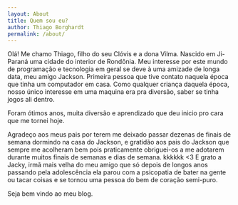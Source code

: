 ```yaml
---
layout: About
title: Quem sou eu?
author: Thiago Borghardt
permalink: /about/
---
```


Olá! 
Me chamo Thiago, filho do seu Clóvis e a dona Vilma. Nascido em Ji-Paraná uma cidade do interior de Rondônia.
Meu interesse por este mundo de programação e tecnologia em geral se deve à uma amizade de longa data, meu amigo Jackson. Primeira pessoa que tive contato naquela época que tinha um computador em casa. Como qualquer criança daquela época, nosso único interesse em uma maquina era pra diversão, saber se tinha jogos ali dentro.

Foram ótimos anos, muita diversão e aprendizado que deu inicio pro cara que me tornei hoje.

Agradeço aos meus pais por terem me deixado passar dezenas de finais de semana dormindo na casa do Jackson, e gratidão aos pais do Jackson que sempre me acolheram bem pois praticamente obriguei-os a me adotarem durante muitos finais de semanas e dias de semana. kkkkkk <3
E grato a Jacky, irmã mais velha do meu amigo que só depois de longos anos passando pela adolescência ela parou com a psicopatia de bater na gente ou tacar coisas e se tornou uma pessoa do bem de coração semi-puro.

Seja bem vindo ao meu blog.
